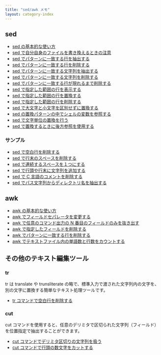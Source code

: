 ```yaml
---
title: "sed/awk メモ"
layout: category-index
---
```


sed
----
* [sed の基本的な使い方](sed/basic.html)
* [sed で自分自身のファイルを書き換えるときの注意](sed/replace-itself.html)
* [sed でパターンに一致する行を抽出する](sed/extract-lines.html)
* [sed でパターンに一致する行を削除する](sed/delete-matched-lines.html)
* [sed でパターンに一致する文字列を抽出する](sed/extract-words.html)
* [sed でパターンに一致する文字列を削除する](sed/remove-words.html)
* [sed でパターンに一致する行が現れるまで削除する](sed/remove-until.html)
* [sed で指定した範囲の行を表示する](sed/print-specified-lines.html)
* [sed で指定した範囲の行を置換する](sed/replace-specified-lines.html)
* [sed で指定した範囲の行を削除する](sed/delete-specified-lines.html)
* [sed で大文字と小文字を区別せずに置換する](sed/ignore-case.html)
* [sed の置換パターンの中でシェルの変数を参照する](sed/shell-variables.html)
* [sed で文字単位の置換を行う](sed/replace-char-by-char.html)
* [sed で置換するときに後方参照を使用する](sed/backward-reference.html)

### サンプル
* [sed で空白行を削除する](sed/remove-empty-lines.html)
* [sed で行末のスペースを削除する](sed/remove-trailing-spaces.html)
* [sed で連続するスペースを１つにする](sed/shrink-spaces.html)
* [sed で行頭や行末に文字列を追加する](sed/head-and-end.html)
* [sed で C 言語のコメントを削除する](sed/remove-c-comment.html)
* [sed でパス文字列からディレクトリ名を抽出する](sed/remove-dir-path.html)

awk
----
* [awk の基本的な使い方](awk/basic.html)
* [awk でフィールドセパレータを変更する](awk/change-separator.html)
* [awk で任意のコマンド出力の N 番目のフィールドのみを抜き出す](awk/display-specified-field.html)
* [awk で指定したフィールドを削除する](awk/delete-specified-field.html)
* [awk でパターンに一致する行を削除する](awk/delete-matched-lines.html)
* [awk でテキストファイル内の単語数と行数をカウントする](awk/count-words.html)

その他のテキスト編集ツール
----

### tr

tr は translate や trunsliterate の略で、標準入力で渡された文字列内の文字を、別の文字に置換する簡単なテキスト処理ツールです。

* [tr コマンドで空白行を削除する](tr/remove-empty-lines.html)

### cut

cut コマンドを使用すると、任意のデリミタで区切られた文字列（フィールド）を位置指定で抽出することができます。

* [cut コマンドでデリミタ区切りの文字列を扱う](cut/extract-field.html)
* [cut コマンドで行頭の数文字をカットする](cut/cut-line-head.html)


